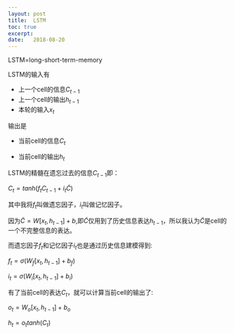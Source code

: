 ```yaml
---
layout: post
title:  LSTM
toc: true 
excerpt: 
date:   2018-08-20
---
```



LSTM=long-short-term-memory

LSTM的输入有

- 上一个cell的信息$C_{t-1}$
- 上一个cell的输出$h_{t-1}$
- 本轮的输入$x_t$

输出是

- 当前cell的信息$C_{t}$

- 当前cell的输出$h_{t}​$

  

LSTM的精髓在遗忘过去的信息$C_{t-1}$即：

$C_{t}=tanh(f_tC_{t-1}+i_t\tilde{C})$

其中我将$f_t$叫做遗忘因子，$i_t$叫做记忆因子。

因为$\tilde{C}=W[x_t, h_{t-1}]+b$,即$\tilde{C}$仅用到了历史信息表达$h_{t-1}$，所以我认为$\tilde{C}$是cell的一个不完整信息的表达。



而遗忘因子$f_t$和记忆因子$i_t$也是通过历史信息建模得到:

$f_t=\sigma(W_f[x_t, h_{t-1}]+b_f)$

$i_t=\sigma(W_i[x_t, h_{t-1}]+b_i)$



有了当前cell的表达$C_t$，就可以计算当前cell的输出了:

$o_t=W_o[x_t, h_{t-1}]+b_o$

$h_t =o_ttanh(C_t)$